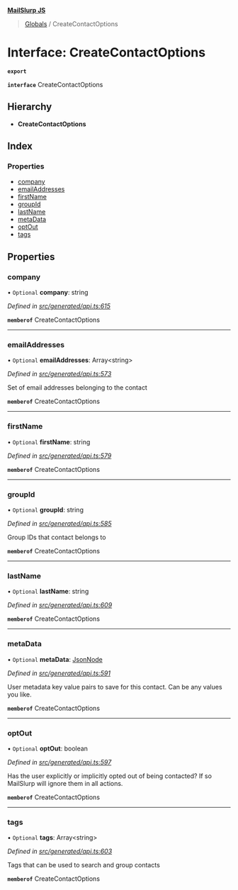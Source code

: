 **[MailSlurp JS](../README.md)**

> [Globals](../README.md) / CreateContactOptions

# Interface: CreateContactOptions

**`export`** 

**`interface`** CreateContactOptions

## Hierarchy

* **CreateContactOptions**

## Index

### Properties

* [company](createcontactoptions.md#company)
* [emailAddresses](createcontactoptions.md#emailaddresses)
* [firstName](createcontactoptions.md#firstname)
* [groupId](createcontactoptions.md#groupid)
* [lastName](createcontactoptions.md#lastname)
* [metaData](createcontactoptions.md#metadata)
* [optOut](createcontactoptions.md#optout)
* [tags](createcontactoptions.md#tags)

## Properties

### company

• `Optional` **company**: string

*Defined in [src/generated/api.ts:615](https://github.com/mailslurp/mailslurp-client/blob/c83a162/src/generated/api.ts#L615)*

**`memberof`** CreateContactOptions

___

### emailAddresses

• `Optional` **emailAddresses**: Array\<string>

*Defined in [src/generated/api.ts:573](https://github.com/mailslurp/mailslurp-client/blob/c83a162/src/generated/api.ts#L573)*

Set of email addresses belonging to the contact

**`memberof`** CreateContactOptions

___

### firstName

• `Optional` **firstName**: string

*Defined in [src/generated/api.ts:579](https://github.com/mailslurp/mailslurp-client/blob/c83a162/src/generated/api.ts#L579)*

**`memberof`** CreateContactOptions

___

### groupId

• `Optional` **groupId**: string

*Defined in [src/generated/api.ts:585](https://github.com/mailslurp/mailslurp-client/blob/c83a162/src/generated/api.ts#L585)*

Group IDs that contact belongs to

**`memberof`** CreateContactOptions

___

### lastName

• `Optional` **lastName**: string

*Defined in [src/generated/api.ts:609](https://github.com/mailslurp/mailslurp-client/blob/c83a162/src/generated/api.ts#L609)*

**`memberof`** CreateContactOptions

___

### metaData

• `Optional` **metaData**: [JsonNode](jsonnode.md)

*Defined in [src/generated/api.ts:591](https://github.com/mailslurp/mailslurp-client/blob/c83a162/src/generated/api.ts#L591)*

User metadata key value pairs to save for this contact. Can be any values you like.

**`memberof`** CreateContactOptions

___

### optOut

• `Optional` **optOut**: boolean

*Defined in [src/generated/api.ts:597](https://github.com/mailslurp/mailslurp-client/blob/c83a162/src/generated/api.ts#L597)*

Has the user explicitly or implicitly opted out of being contacted? If so MailSlurp will ignore them in all actions.

**`memberof`** CreateContactOptions

___

### tags

• `Optional` **tags**: Array\<string>

*Defined in [src/generated/api.ts:603](https://github.com/mailslurp/mailslurp-client/blob/c83a162/src/generated/api.ts#L603)*

Tags that can be used to search and group contacts

**`memberof`** CreateContactOptions
